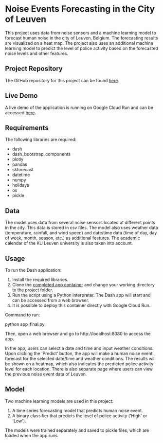 # Noise Events Forecasting in the City of Leuven

This project uses data from noise sensors and a machine learning model to forecast human noise in the city of Leuven, Belgium. The forecasting results are visualized on a heat map. The project also uses an additional machine learning model to predict the level of police activity based on the forecasted noise levels and other features.

## Project Repository

The GitHub repository for this project can be found [here](https://github.com/uac35/MDA).

## Live Demo

A live demo of the application is running on Google Cloud Run and can be accessed [here](https://dash-mdamal-g6oxupb6zq-lz.a.run.app/).

## Requirements

The following libraries are required:

- dash
- dash_bootstrap_components
- plotly
- pandas
- skforecast
- datetime
- numpy
- holidays
- os
- pickle

## Data

The model uses data from several noise sensors located at different points in the city. This data is stored in csv files. The model also uses weather data (temperature, rainfall, and wind speed) and date/time data (time of day, day of week, month, season, etc.) as additional features. The academic calendar of the KU Leuven university is also taken into account.

## Usage

To run the Dash application:

1. Install the required libraries.
2. Clone the [completed app container](https://github.com/uac35/MDA/app_final) and change your working directory to the project folder.
3. Run the script using a Python interpreter. The Dash app will start and can be accessed from a web browser.
4. It is possible to deploy this container directly with Google Cloud Run.

Command to run:

python app_final.py

Then, open a web browser and go to http://localhost:8080 to access the app.

In the app, users can select a date and time and input weather conditions. Upon clicking the 'Predict' button, the app will make a human noise event forecast for the selected date/time and weather conditions. The results will be shown on a heatmap, which also indicates the predicted police activity level for each location. There is also separate page where users can view the previous noise event data of Leuven.

## Model

Two machine learning models are used in this project:

1. A time series forecasting model that predicts human noise event.
2. A binary classifier that predicts the level of police activity ('High' or 'Low').

The models were trained separately and saved to pickle files, which are loaded when the app runs.
